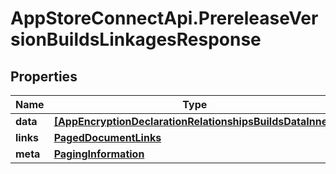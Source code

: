 # AppStoreConnectApi.PrereleaseVersionBuildsLinkagesResponse

## Properties

Name | Type | Description | Notes
------------ | ------------- | ------------- | -------------
**data** | [**[AppEncryptionDeclarationRelationshipsBuildsDataInner]**](AppEncryptionDeclarationRelationshipsBuildsDataInner.md) |  | 
**links** | [**PagedDocumentLinks**](PagedDocumentLinks.md) |  | 
**meta** | [**PagingInformation**](PagingInformation.md) |  | [optional] 


